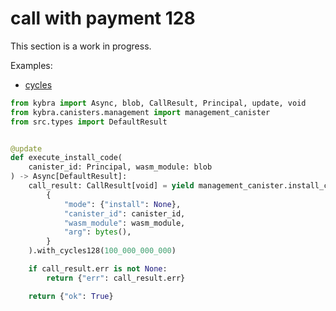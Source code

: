 # call with payment 128

This section is a work in progress.

Examples:

-   [cycles](https://github.com/demergent-labs/kybra/tree/main/examples/cycles)

```python
from kybra import Async, blob, CallResult, Principal, update, void
from kybra.canisters.management import management_canister
from src.types import DefaultResult


@update
def execute_install_code(
    canister_id: Principal, wasm_module: blob
) -> Async[DefaultResult]:
    call_result: CallResult[void] = yield management_canister.install_code(
        {
            "mode": {"install": None},
            "canister_id": canister_id,
            "wasm_module": wasm_module,
            "arg": bytes(),
        }
    ).with_cycles128(100_000_000_000)

    if call_result.err is not None:
        return {"err": call_result.err}

    return {"ok": True}
```
